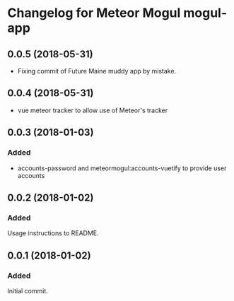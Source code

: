 # Changelog for Meteor Mogul mogul-app

## 0.0.5 (2018-05-31)

- Fixing commit of Future Maine muddy app by mistake.

## 0.0.4 (2018-05-31)

- vue meteor tracker to allow use of Meteor's tracker

## 0.0.3 (2018-01-03)

### Added

- accounts-password and meteormogul:accounts-vuetify to provide user accounts

## 0.0.2 (2018-01-02)

### Added

Usage instructions to README.

## 0.0.1 (2018-01-02)

### Added

Initial commit.
